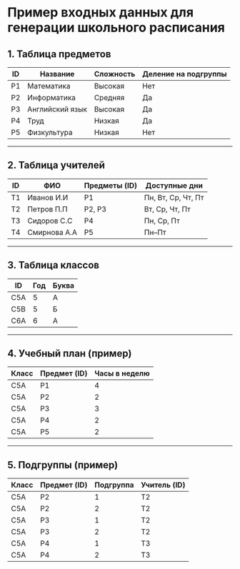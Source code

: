 # Пример входных данных для генерации школьного расписания

## 1. Таблица предметов

| ID | Название        | Сложность | Деление на подгруппы |
| -- | --------------- | --------- | -------------------- |
| P1 | Математика      | Высокая   | Нет                  |
| P2 | Информатика     | Средняя   | Да                   |
| P3 | Английский язык | Высокая   | Да                   |
| P4 | Труд            | Низкая    | Да                   |
| P5 | Физкультура     | Низкая    | Нет                  |

---

## 2. Таблица учителей

| ID | ФИО          | Предметы (ID) | Доступные дни      |
| -- | ------------ | ------------- | ------------------ |
| T1 | Иванов И.И   | P1            | Пн, Вт, Ср, Чт, Пт |
| T2 | Петров П.П   | P2, P3        | Вт, Ср, Чт, Пт     |
| T3 | Сидоров С.С  | P4            | Пн, Ср, Пт         |
| T4 | Смирнова А.А | P5            | Пн–Пт              |

---

## 3. Таблица классов

| ID  | Год | Буква |
| --- | --- | ----- |
| C5A | 5   | А     |
| C5B | 5   | Б     |
| C6A | 6   | А     |

---

## 4. Учебный план (пример)

| Класс | Предмет (ID) | Часы в неделю |
| ----- | ------------ | ------------- |
| C5A   | P1           | 4             |
| C5A   | P2           | 2             |
| C5A   | P3           | 3             |
| C5A   | P4           | 2             |
| C5A   | P5           | 2             |

---

## 5. Подгруппы (пример)

| Класс | Предмет (ID) | Подгруппа | Учитель (ID) |
| ----- | ------------ | --------- | ------------ |
| C5A   | P2           | 1         | T2           |
| C5A   | P2           | 2         | T2           |
| C5A   | P3           | 1         | T2           |
| C5A   | P3           | 2         | T2           |
| C5A   | P4           | 1         | T3           |
| C5A   | P4           | 2         | T3           |
